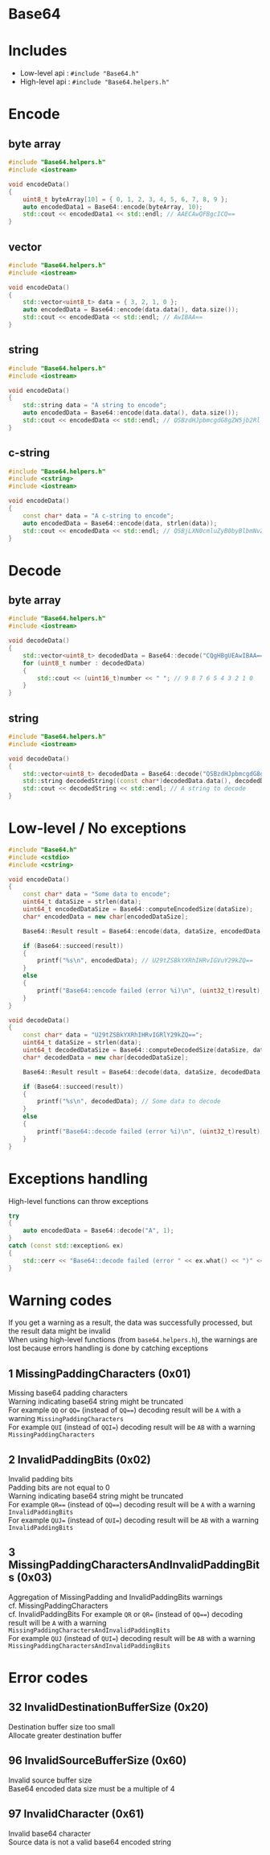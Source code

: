 Base64
======

# Includes

- Low-level api :  `#include "Base64.h"`
- High-level api : `#include "Base64.helpers.h"`

# Encode

## byte array

```cpp
#include "Base64.helpers.h"
#include <iostream>

void encodeData()
{
	uint8_t byteArray[10] = { 0, 1, 2, 3, 4, 5, 6, 7, 8, 9 };
	auto encodedData1 = Base64::encode(byteArray, 10);
	std::cout << encodedData1 << std::endl; // AAECAwQFBgcICQ==
}
```

## vector<byte>

```cpp
#include "Base64.helpers.h"
#include <iostream>

void encodeData()
{
	std::vector<uint8_t> data = { 3, 2, 1, 0 };
	auto encodedData = Base64::encode(data.data(), data.size());
	std::cout << encodedData << std::endl; // AwIBAA==
}
```

## string

```cpp
#include "Base64.helpers.h"
#include <iostream>

void encodeData()
{
	std::string data = "A string to encode";
	auto encodedData = Base64::encode(data.data(), data.size());
	std::cout << encodedData << std::endl; // QSBzdHJpbmcgdG8gZW5jb2Rl
}
```

## c-string

```cpp
#include "Base64.helpers.h"
#include <cstring>
#include <iostream>

void encodeData()
{
	const char* data = "A c-string to encode";
	auto encodedData = Base64::encode(data, strlen(data));
	std::cout << encodedData << std::endl; // QSBjLXN0cmluZyB0byBlbmNvZGU=
}
```

# Decode

## byte array

```cpp
#include "Base64.helpers.h"
#include <iostream>

void decodeData()
{
	std::vector<uint8_t> decodedData = Base64::decode("CQgHBgUEAwIBAA==");
	for (uint8_t number : decodedData)
	{
		std::cout << (uint16_t)number << " "; // 9 8 7 6 5 4 3 2 1 0
	}
}
```

## string

```cpp
#include "Base64.helpers.h"
#include <iostream>

void decodeData()
{
	std::vector<uint8_t> decodedData = Base64::decode("QSBzdHJpbmcgdG8gZGVjb2Rl");
	std::string decodedString((const char*)decodedData.data(), decodedData.size());
	std::cout << decodedString << std::endl; // A string to decode
}
```
	
# Low-level / No exceptions

```cpp
#include "Base64.h"
#include <cstdio>
#include <cstring>

void encodeData()
{
    const char* data = "Some data to encode";
    uint64_t dataSize = strlen(data);
    uint64_t encodedDataSize = Base64::computeEncodedSize(dataSize);
    char* encodedData = new char[encodedDataSize];

    Base64::Result result = Base64::encode(data, dataSize, encodedData, encodedDataSize);

    if (Base64::succeed(result))
    {
        printf("%s\n", encodedData); // U29tZSBkYXRhIHRvIGVuY29kZQ==
    }
    else
    {
        printf("Base64::encode failed (error %i)\n", (uint32_t)result);
    }
}

void decodeData()
{
    const char* data = "U29tZSBkYXRhIHRvIGRlY29kZQ==";
    uint64_t dataSize = strlen(data);
    uint64_t decodedDataSize = Base64::computeDecodedSize(dataSize, data);
    char* decodedData = new char[decodedDataSize];

    Base64::Result result = Base64::decode(data, dataSize, decodedData, decodedDataSize);

    if (Base64::succeed(result))
    {
        printf("%s\n", decodedData); // Some data to decode
    }
    else
    {
        printf("Base64::decode failed (error %i)\n", (uint32_t)result);
    }
}
```

# Exceptions handling

High-level functions can throw exceptions

```cpp
try
{
	auto encodedData = Base64::decode("A", 1);
}
catch (const std::exception& ex)
{
    std::cerr << "Base64::decode failed (error " << ex.what() << ")" << std::endl; // Base64::decode failed (error base64_decode_96)
}
```

# Warning codes

If you get a warning as a result, the data was successfully processed, but the result data might be invalid  
When using high-level functions (from `base64.helpers.h`), the warnings are lost because errors handling is done by catching exceptions

## 1 MissingPaddingCharacters (0x01)

Missing base64 padding characters  
Warning indicating base64 string might be truncated  
For example `QQ` or `QQ=` (instead of `QQ==`) decoding result will be `A` with a warning `MissingPaddingCharacters`  
For example `QUI` (instead of `QQI=`) decoding result will be `AB` with a warning `MissingPaddingCharacters`

## 2 InvalidPaddingBits (0x02)

Invalid padding bits  
Padding bits are not equal to 0  
Warning indicating base64 string might be truncated  
For example `QR==` (instead of `QQ==`) decoding result will be `A` with a warning `InvalidPaddingBits`  
For example `QUJ=` (instead of `QUI=`) decoding result will be `AB` with a warning `InvalidPaddingBits`

## 3 MissingPaddingCharactersAndInvalidPaddingBits (0x03)

Aggregation of MissingPadding and InvalidPaddingBits warnings  
cf. MissingPaddingCharacters  
cf. InvalidPaddingBits
For example `QR` or `QR=` (instead of `QQ==`) decoding result will be `A` with a warning `MissingPaddingCharactersAndInvalidPaddingBits`  
For example `QUJ` (instead of `QUI=`) decoding result will be `AB` with a warning `MissingPaddingCharactersAndInvalidPaddingBits`

# Error codes

## 32 InvalidDestinationBufferSize (0x20)

Destination buffer size too small  
Allocate greater destination buffer

## 96 InvalidSourceBufferSize (0x60)

Invalid source buffer size  
Base64 encoded data size must be a multiple of 4

## 97 InvalidCharacter (0x61)

Invalid base64 character  
Source data is not a valid base64 encoded string
